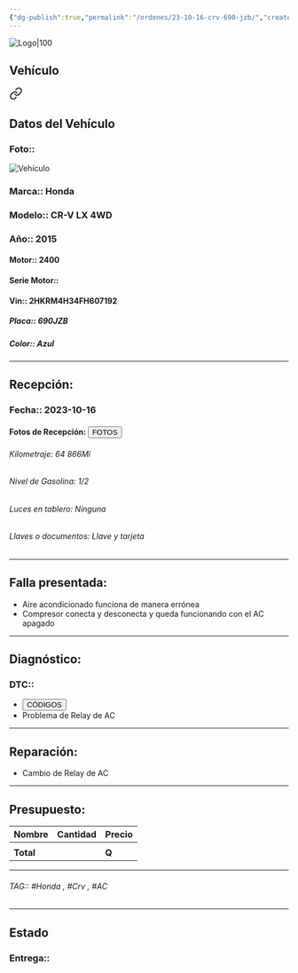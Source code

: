 ```yaml
---
{"dg-publish":true,"permalink":"/ordenes/23-10-16-crv-690-jzb/","created":"","updated":""}
---
```


![Logo|100](http://drive.google.com/uc?export=view&id=137fl3TIZ0-PU8b-Pt0bsjclwHub_u78G)

## Vehículo

<div class="transclusion internal-embed is-loaded"><a class="markdown-embed-link" href="/vehiculos/honda/crv-lx-690-jzb/#datos-del-vehiculo" aria-label="Open link"><svg xmlns="http://www.w3.org/2000/svg" width="24" height="24" viewBox="0 0 24 24" fill="none" stroke="currentColor" stroke-width="2" stroke-linecap="round" stroke-linejoin="round" class="svg-icon lucide-link"><path d="M10 13a5 5 0 0 0 7.54.54l3-3a5 5 0 0 0-7.07-7.07l-1.72 1.71"></path><path d="M14 11a5 5 0 0 0-7.54-.54l-3 3a5 5 0 0 0 7.07 7.07l1.71-1.71"></path></svg></a><div class="markdown-embed">



## Datos del Vehículo 
### Foto:: 
![Vehículo](http://drive.google.com/uc?export=view&id=1rhlfGTpaa_RrKShOLfeUSlnrzpiUQRiL)

### Marca:: Honda 
### Modelo:: CR-V LX 4WD
### Año:: 2015
#### Motor:: 2400
#### Serie Motor:: 
#### Vin:: 2HKRM4H34FH607192
##### Placa:: 690JZB
##### Color:: Azul
---


</div></div>


## Recepción:
### Fecha:: 2023-10-16
#### Fotos de Recepción: <a href="http"><button class="btn success">FOTOS</button></a>

###### Kilometraje: 64 866Mi
###### Nivel de Gasolina: 1/2
###### Luces en tablero: Ninguna
###### Llaves o documentos: Llave y tarjeta 

---

## Falla presentada:
- Aire acondicionado funciona de manera errónea 
- Compresor conecta y desconecta y queda funcionando con el AC apagado


---

## Diagnóstico:
### DTC:: 

- <a href="http"><button class="btn success">CÓDIGOS</button></a>
- Problema de Relay de AC

---
## Reparación:
- Cambio de Relay de AC

---

## Presupuesto:

| Nombre | Cantidad | Precio |
| ------ | -------- | ------ |
|        |          |        |
| **Total**       |        |    **Q**    |

---

###### TAG:: #Honda , #Crv , #AC 

---

## Estado

### Entrega:: 